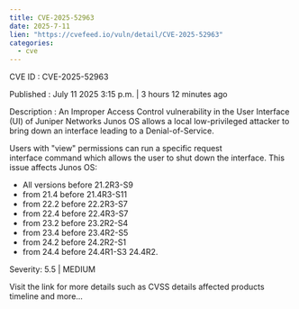 ```yaml
--- 
title: CVE-2025-52963
date: 2025-7-11
lien: "https://cvefeed.io/vuln/detail/CVE-2025-52963"
categories:
  - cve
---
```


CVE ID : CVE-2025-52963

Published :  July 11
2025
3:15 p.m. | 3 hours
12 minutes ago

Description : An Improper Access Control vulnerability in the User Interface (UI) of Juniper Networks Junos OS allows a local
low-privileged attacker to bring down an interface
leading to a Denial-of-Service.

Users with "view" permissions can run a specific request interface command which allows the user to shut down the interface.
This issue affects Junos OS: 


  *  All versions before 21.2R3-S9
*  from 21.4 before 21.4R3-S11
*  from 22.2 before 22.2R3-S7
*  from 22.4 before 22.4R3-S7
*  from 23.2 before 23.2R2-S4
*  from 23.4 before 23.4R2-S5
*  from 24.2 before 24.2R2-S1
*  from 24.4 before 24.4R1-S3
24.4R2.

Severity: 5.5 | MEDIUM

Visit the link for more details
such as CVSS details
affected products
timeline
and more...
